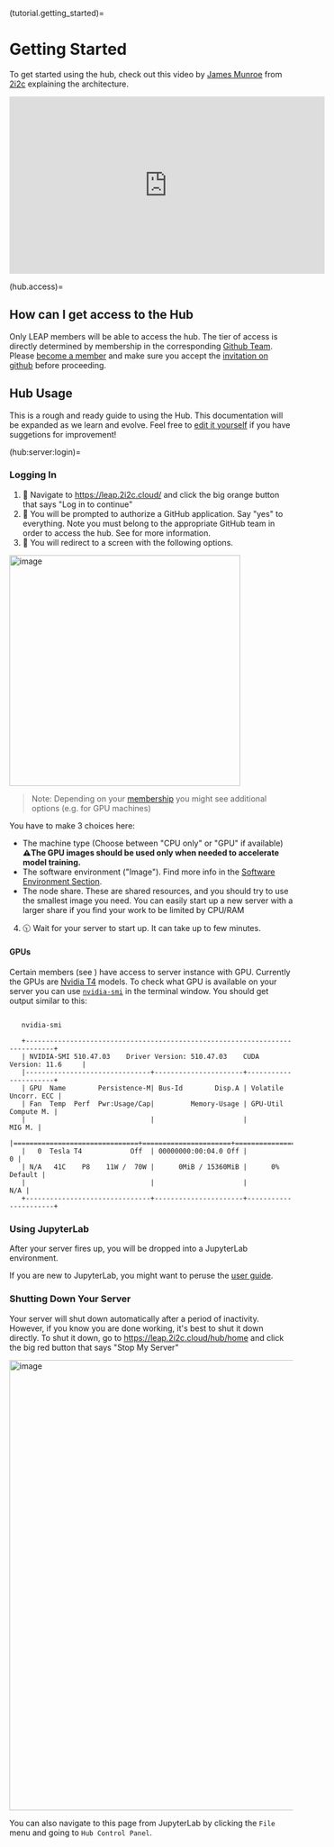 (tutorial.getting_started)=

# Getting Started

To get started using the hub, check out this video by [James Munroe](https://github.com/jmunroe) from [2i2c](https://2i2c.org) explaining the architecture.

<iframe width="560" height="315" src="https://www.youtube.com/embed/RKXWxtNqWKw" title="YouTube video player" frameborder="0" allow="accelerometer; autoplay; clipboard-write; encrypted-media; gyroscope; picture-in-picture" allowfullscreen></iframe>

(hub.access)=

## How can I get access to the Hub

Only LEAP members will be able to access the hub. The tier of access is directly determined by membership in the corresponding [Github Team](reference.membership.team-resources). Please [become a member](users.membership.apply) and make sure you accept the [invitation on github](faq.where_is_my_invite) before proceeding.

## Hub Usage

This is a rough and ready guide to using the Hub.
This documentation will be expanded as we learn and evolve.
Feel free to [edit it yourself](https://github.com/leap-stc/leap-stc.github.io/blob/main/book/leap-pangeo/jupyterhub.md) if you have suggetions for improvement!

(hub:server:login)=

### Logging In

1. 👀 Navigate to <https://leap.2i2c.cloud/> and click the big orange button that says "Log in to continue"
1. 🔐 You will be prompted to authorize a GitHub application. Say "yes" to everything.
   Note you must belong to the appropriate GitHub team in order to access the hub.
   See [](reference.membership.team-resources) for more information.
1. 📠 You will redirect to a screen with the following options.

<img width="410" alt="image" src="https://github.com/leap-stc/leap-stc.github.io/assets/14314623/088946a1-896f-4ff8-af91-8107c9f14cfd">

> Note: Depending on your [membership](reference.membership.tiers) you might see additional options (e.g. for GPU machines)

You have to make 3 choices here:

- The machine type (Choose between "CPU only" or "GPU" if available)
  **⚠️The GPU images should be used only when needed to accelerate model training.**
- The software environment ("Image"). Find more info in the [Software Environment Section](reference.infrastructure.hub.software_env).
- The node share. These are shared resources, and you should try to use the smallest image you need. You can easily start up a new server with a larger share if you find your work to be limited by CPU/RAM

4. 🕥 Wait for your server to start up. It can take up to few minutes.

#### GPUs

Certain members (see [](reference.membership.team-resources)) have access to server instance with GPU. Currently the GPUs are [Nvidia T4](https://www.nvidia.com/en-us/data-center/tesla-t4/) models. To check what GPU is available on your server you can use [`nvidia-smi`](https://developer.nvidia.com/nvidia-system-management-interface) in the terminal window. You should get output similar to this:

```shell

   nvidia-smi
   
   +-----------------------------------------------------------------------------+
   | NVIDIA-SMI 510.47.03    Driver Version: 510.47.03    CUDA Version: 11.6     |
   |-------------------------------+----------------------+----------------------+
   | GPU  Name        Persistence-M| Bus-Id        Disp.A | Volatile Uncorr. ECC |
   | Fan  Temp  Perf  Pwr:Usage/Cap|         Memory-Usage | GPU-Util  Compute M. |
   |                               |                      |               MIG M. |
   |===============================+======================+======================|
   |   0  Tesla T4            Off  | 00000000:00:04.0 Off |                    0 |
   | N/A   41C    P8    11W /  70W |      0MiB / 15360MiB |      0%      Default |
   |                               |                      |                  N/A |
   +-------------------------------+----------------------+----------------------+
```

### Using JupyterLab

After your server fires up, you will be dropped into a JupyterLab environment.

If you are new to JupyterLab, you might want to peruse the [user guide](https://jupyterlab.readthedocs.io/en/stable/user/interface.html).

### Shutting Down Your Server

Your server will shut down automatically after a period of inactivity.
However, if you know you are done working, it's best to shut it down directly.
To shut it down, go to <https://leap.2i2c.cloud/hub/home> and click the big red button that says "Stop My Server"

<img width="800" alt="image" src="https://user-images.githubusercontent.com/1197350/167768526-7742a260-d353-4bdb-b9d0-36e9cc17aba1.png">

You can also navigate to this page from JupyterLab by clicking the `File` menu and going to `Hub Control Panel`.
